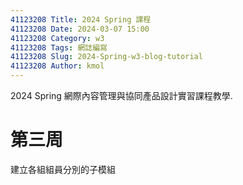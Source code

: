 ```yaml
---
41123208 Title: 2024 Spring 課程
41123208 Date: 2024-03-07 15:00
41123208 Category: w3
41123208 Tags: 網誌編寫
41123208 Slug: 2024-Spring-w3-blog-tutorial
41123208 Author: kmol
---
```


2024 Spring 網際內容管理與協同產品設計實習課程教學.

<!-- PELICAN_END_SUMMARY -->

# 第三周
建立各組組員分別的子模組